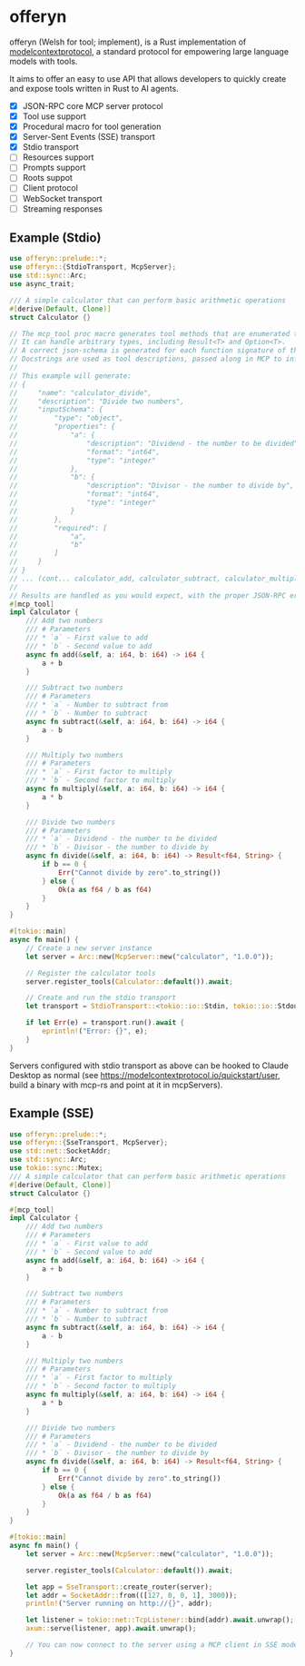 # offeryn

offeryn (Welsh for tool; implement), is a Rust implementation of [modelcontextprotocol](https://modelcontextprotocol.io/), a standard protocol for empowering large language models with tools.

It aims to offer an easy to use API that allows developers to quickly create and expose tools written in Rust to AI agents.

- [x] JSON-RPC core MCP server protocol
- [x] Tool use support
- [x] Procedural macro for tool generation
- [x] Server-Sent Events (SSE) transport
- [x] Stdio transport
- [ ] Resources support
- [ ] Prompts support
- [ ] Roots suppot
- [ ] Client protocol
- [ ] WebSocket transport
- [ ] Streaming responses

## Example (Stdio)
```rust
use offeryn::prelude::*;
use offeryn::{StdioTransport, McpServer};
use std::sync::Arc;
use async_trait;

/// A simple calculator that can perform basic arithmetic operations
#[derive(Default, Clone)]
struct Calculator {}

// The mcp_tool proc macro generates tool methods that are enumerated to MCP clients.
// It can handle arbitrary types, including Result<T> and Option<T>.
// A correct json-schema is generated for each function signature of the tool, based on the Rust type.
// Docstrings are used as tool descriptions, passed along in MCP to inform the AI agent of the tool's purpose.
//
// This example will generate:
// {
//     "name": "calculator_divide",
//     "description": "Divide two numbers",
//     "inputSchema": {
//         "type": "object",
//         "properties": {
//             "a": {
//                 "description": "Dividend - the number to be divided",
//                 "format": "int64",
//                 "type": "integer"
//             },
//             "b": {
//                 "description": "Divisor - the number to divide by",
//                 "format": "int64",
//                 "type": "integer"
//             }
//         },
//         "required": [
//             "a",
//             "b"
//         ]
//     }
// }
// ... (cont... calculator_add, calculator_subtract, calculator_multiply)
//
// Results are handled as you would expect, with the proper JSON-RPC error code.
#[mcp_tool]
impl Calculator {
    /// Add two numbers
    /// # Parameters
    /// * `a` - First value to add
    /// * `b` - Second value to add
    async fn add(&self, a: i64, b: i64) -> i64 {
        a + b
    }

    /// Subtract two numbers
    /// # Parameters
    /// * `a` - Number to subtract from
    /// * `b` - Number to subtract
    async fn subtract(&self, a: i64, b: i64) -> i64 {
        a - b
    }

    /// Multiply two numbers
    /// # Parameters
    /// * `a` - First factor to multiply
    /// * `b` - Second factor to multiply
    async fn multiply(&self, a: i64, b: i64) -> i64 {
        a * b
    }

    /// Divide two numbers
    /// # Parameters
    /// * `a` - Dividend - the number to be divided
    /// * `b` - Divisor - the number to divide by
    async fn divide(&self, a: i64, b: i64) -> Result<f64, String> {
        if b == 0 {
            Err("Cannot divide by zero".to_string())
        } else {
            Ok(a as f64 / b as f64)
        }
    }
}

#[tokio::main]
async fn main() {
    // Create a new server instance
    let server = Arc::new(McpServer::new("calculator", "1.0.0"));

    // Register the calculator tools
    server.register_tools(Calculator::default()).await;

    // Create and run the stdio transport
    let transport = StdioTransport::<tokio::io::Stdin, tokio::io::Stdout>::new(server);

    if let Err(e) = transport.run().await {
        eprintln!("Error: {}", e);
    }
}
```

Servers configured with stdio transport as above can be hooked to Claude Desktop as normal (see https://modelcontextprotocol.io/quickstart/user, build a binary with mcp-rs and point at it in mcpServers).


## Example (SSE)

```rust
use offeryn::prelude::*;
use offeryn::{SseTransport, McpServer};
use std::net::SocketAddr;
use std::sync::Arc;
use tokio::sync::Mutex;
/// A simple calculator that can perform basic arithmetic operations
#[derive(Default, Clone)]
struct Calculator {}

#[mcp_tool]
impl Calculator {
    /// Add two numbers
    /// # Parameters
    /// * `a` - First value to add
    /// * `b` - Second value to add
    async fn add(&self, a: i64, b: i64) -> i64 {
        a + b
    }

    /// Subtract two numbers
    /// # Parameters
    /// * `a` - Number to subtract from
    /// * `b` - Number to subtract
    async fn subtract(&self, a: i64, b: i64) -> i64 {
        a - b
    }

    /// Multiply two numbers
    /// # Parameters
    /// * `a` - First factor to multiply
    /// * `b` - Second factor to multiply
    async fn multiply(&self, a: i64, b: i64) -> i64 {
        a * b
    }

    /// Divide two numbers
    /// # Parameters
    /// * `a` - Dividend - the number to be divided
    /// * `b` - Divisor - the number to divide by
    async fn divide(&self, a: i64, b: i64) -> Result<f64, String> {
        if b == 0 {
            Err("Cannot divide by zero".to_string())
        } else {
            Ok(a as f64 / b as f64)
        }
    }
}

#[tokio::main]
async fn main() {
    let server = Arc::new(McpServer::new("calculator", "1.0.0"));

    server.register_tools(Calculator::default()).await;

    let app = SseTransport::create_router(server);
    let addr = SocketAddr::from(([127, 0, 0, 1], 3000));
    println!("Server running on http://{}", addr);

    let listener = tokio::net::TcpListener::bind(addr).await.unwrap();
    axum::serve(listener, app).await.unwrap();

    // You can now connect to the server using a MCP client in SSE mode.
}
```
